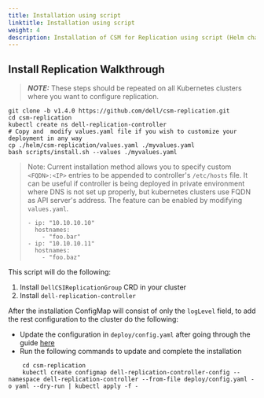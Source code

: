 ```yaml
---
title: Installation using script
linktitle: Installation using script
weight: 4
description: Installation of CSM for Replication using script (Helm chart)
---
```


## Install Replication Walkthrough
> **_NOTE:_**  These steps should be repeated on all Kubernetes clusters where you want to configure replication.

```shell
git clone -b v1.4.0 https://github.com/dell/csm-replication.git
cd csm-replication
kubectl create ns dell-replication-controller
# Copy and  modify values.yaml file if you wish to customize your deployment in any way
cp ./helm/csm-replication/values.yaml ./myvalues.yaml
bash scripts/install.sh --values ./myvalues.yaml
```
>Note: Current installation method allows you to specify custom `<FQDN>:<IP>` entries to be appended to controller's `/etc/hosts` file. It can be useful if controller is being deployed in private environment where DNS is not set up properly, but kubernetes clusters use FQDN as API server's address.
> The feature can be enabled by modifying `values.yaml`.
>``` hostAliases:
> - ip: "10.10.10.10"
>   hostnames:
>     - "foo.bar"
> - ip: "10.10.10.11"
>   hostnames:
>     - "foo.baz"

This script will do the following:
1. Install `DellCSIReplicationGroup` CRD in your cluster
2. Install `dell-replication-controller`

After the installation ConfigMap will consist of only the `logLevel` field, to add the rest configuration to the cluster do the following:
* Update the configuration in `deploy/config.yaml` after going through the guide [here](../configmap-secrets)
* Run the following commands to update and complete the installation
```shell
    cd csm-replication
    kubectl create configmap dell-replication-controller-config --namespace dell-replication-controller --from-file deploy/config.yaml -o yaml --dry-run | kubectl apply -f -
```
